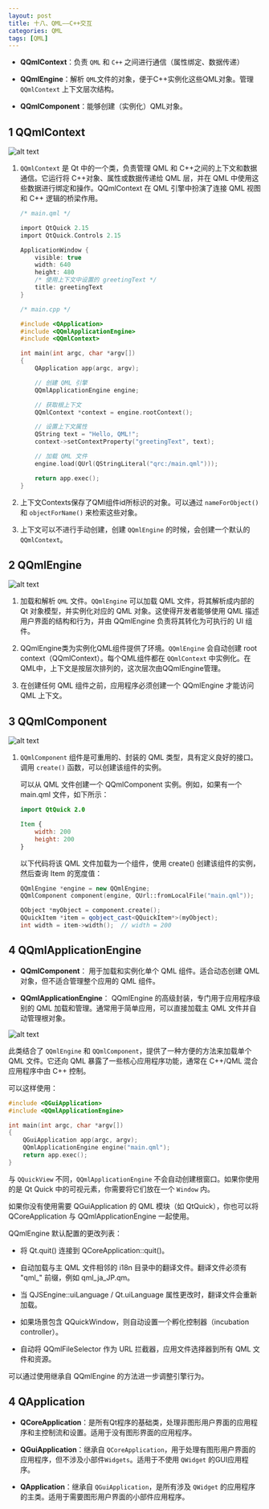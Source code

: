 ```yaml
---
layout: post
title: 十八、QML——C++交互
categories: QML
tags: [QML]
---
```


- **QQmlContext**：负责 `QML` 和 `C++` 之间进行通信（属性绑定、数据传递）

- **QQmlEngine**：解析 `QML`文件的对象，便于C++实例化这些QML对象。管理 `QQmlContext` 上下文层次结构。

- **QQmlComponent**：能够创建（实例化）QML对象。

## 1 QQmlContext

![alt text](image-1.png)

1. `QQmlContext` 是 Qt 中的一个类，负责管理 QML 和 C++之间的上下文和数据通信。它运行将 C++对象、属性或数据传递给 QML 层，并在 QML 中使用这些数据进行绑定和操作。QQmlContext 在 QML 引擎中扮演了连接 QML 视图和 C++ 逻辑的桥梁作用。

    ```c
    /* main.qml */

    import QtQuick 2.15
    import QtQuick.Controls 2.15

    ApplicationWindow {
        visible: true
        width: 640
        height: 480
        /* 使用上下文中设置的 greetingText */
        title: greetingText  
    }

    /* main.cpp */

    #include <QApplication>
    #include <QQmlApplicationEngine>
    #include <QQmlContext>

    int main(int argc, char *argv[])
    {
        QApplication app(argc, argv);

        // 创建 QML 引擎
        QQmlApplicationEngine engine;

        // 获取根上下文
        QQmlContext *context = engine.rootContext();

        // 设置上下文属性
        QString text = "Hello, QML!";
        context->setContextProperty("greetingText", text);

        // 加载 QML 文件
        engine.load(QUrl(QStringLiteral("qrc:/main.qml")));

        return app.exec();
    }
    ```

2. 上下文Contexts保存了QMl组件id所标识的对象。可以通过 `nameForObject()` 和 `objectForName()` 来检索这些对象。

3. 上下文可以不进行手动创建，创建 `QQmlEngine` 的时候，会创建一个默认的 `QQmlContext`。

## 2 QQmlEngine

![alt text](image-2.png)

1. 加载和解析 `QML` 文件。`QQmlEngine` 可以加载 QML 文件，将其解析成内部的 Qt 对象模型，并实例化对应的 QML 对象。这使得开发者能够使用 QML 描述用户界面的结构和行为，并由 QQmlEngine 负责将其转化为可执行的 UI 组件。

2. QQmlEngine类为实例化QML组件提供了环境。`QQmlEngine` 会自动创建 root context（QQmlContext）。每个QML组件都在 `QQmlContext` 中实例化。在QML中，上下文是按层次排列的，这次层次由QQmlEngine管理。

3. 在创建任何 QML 组件之前，应用程序必须创建一个 QQmlEngine 才能访问 QML 上下文。

## 3 QQmlComponent

![alt text](image-3.png)

1. `QQmlComponent` 组件是可重用的、封装的 QML 类型，具有定义良好的接口。调用 `create()` 函数，可以创建该组件的实例。

    可以从 QML 文件创建一个 QQmlComponent 实例。例如，如果有一个 main.qml 文件，如下所示：

    ```qml
    import QtQuick 2.0

    Item {
        width: 200
        height: 200
    }
    ```

    以下代码将该 QML 文件加载为一个组件，使用 create() 创建该组件的实例，然后查询 Item 的宽度值：

    ```c++
    QQmlEngine *engine = new QQmlEngine;
    QQmlComponent component(engine, QUrl::fromLocalFile("main.qml"));

    QObject *myObject = component.create();
    QQuickItem *item = qobject_cast<QQuickItem*>(myObject);
    int width = item->width();  // width = 200
    ```

## 4 QQmlApplicationEngine

- **QQmlComponent**： 用于加载和实例化单个 QML 组件。适合动态创建 QML 对象，但不适合管理整个应用的 QML 组件。

- **QQmlApplicationEngine**： QQmlEngine 的高级封装，专门用于应用程序级别的 QML 加载和管理。通常用于简单应用，可以直接加载主 QML 文件并自动管理根对象。

![alt text](image-4.png)

此类结合了 `QQmlEngine` 和 `QQmlComponent`，提供了一种方便的方法来加载单个 QML 文件。它还向 QML 暴露了一些核心应用程序功能，通常在 C++/QML 混合应用程序中由 C++ 控制。

可以这样使用：

```c++
#include <QGuiApplication>
#include <QQmlApplicationEngine>

int main(int argc, char *argv[])
{
    QGuiApplication app(argc, argv);
    QQmlApplicationEngine engine("main.qml");
    return app.exec();
}
```

与 `QQuickView` 不同，`QQmlApplicationEngine` 不会自动创建根窗口。如果你使用的是 Qt Quick 中的可视元素，你需要将它们放在一个 `Window` 内。

如果你没有使用需要 QGuiApplication 的 QML 模块（如 QtQuick），你也可以将 QCoreApplication 与 QQmlApplicationEngine 一起使用。

QQmlEngine 默认配置的更改列表：

- 将 Qt.quit() 连接到 QCoreApplication::quit()。

- 自动加载与主 QML 文件相邻的 i18n 目录中的翻译文件。翻译文件必须有 "qml_" 前缀，例如 qml_ja_JP.qm。

- 当 QJSEngine::uiLanguage / Qt.uiLanguage 属性更改时，翻译文件会重新加载。

- 如果场景包含 QQuickWindow，则自动设置一个孵化控制器（incubation controller）。

- 自动将 QQmlFileSelector 作为 URL 拦截器，应用文件选择器到所有 QML 文件和资源。

可以通过使用继承自 QQmlEngine 的方法进一步调整引擎行为。

## 4 QApplication

- **QCoreApplication**：是所有Qt程序的基础类，处理非图形用户界面的应用程序和主控制流和设置。适用于没有图形界面的应用程序。

- **QGuiApplication**：继承自 `QCoreApplication`，用于处理有图形用户界面的应用程序，但不涉及小部件`Widgets`。适用于不使用 `QWidget` 的GUI应用程序。

- **QApplication**：继承自 `QGuiApplication`，是所有涉及 `QWidget` 的应用程序的主类。适用于需要图形用户界面的小部件应用程序。

